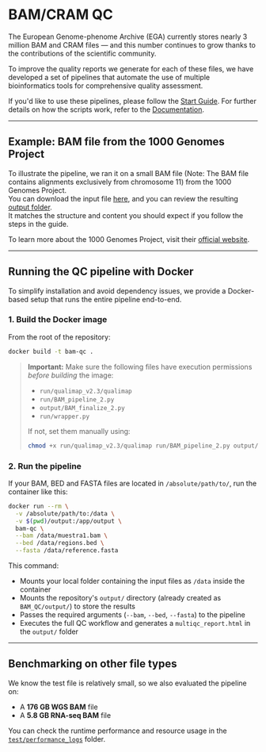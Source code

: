 # BAM/CRAM QC

The European Genome-phenome Archive (EGA) currently stores nearly 3 million BAM and CRAM files — and this number continues to grow thanks to the contributions of the scientific community. 

To improve the quality reports we generate for each of these files, we have developed a set of pipelines that automate the use of multiple bioinformatics tools for comprehensive quality assessment.

If you'd like to use these pipelines, please follow the [Start Guide](https://github.com/EGA-archive/BAM_QC/blob/main/docs/Start_Guide.md). For further details on how the scripts work, refer to the [Documentation](https://github.com/EGA-archive/BAM_QC/blob/main/docs/documentation.md).

---

## Example: BAM file from the 1000 Genomes Project

To illustrate the pipeline, we ran it on a small BAM file (Note: The BAM file contains alignments exclusively from chromosome 11) from the 1000 Genomes Project.  
You can download the input file [here](https://ftp.1000genomes.ebi.ac.uk/vol1/ftp/phase3/data/HG00096/alignment/HG00096.chrom11.ILLUMINA.bwa.GBR.low_coverage.20120522.bam), and you can review the resulting [output folder](test/output).  
It matches the structure and content you should expect if you follow the steps in the guide.

To learn more about the 1000 Genomes Project, visit their [official website](https://www.internationalgenome.org/).

---

## Running the QC pipeline with Docker

To simplify installation and avoid dependency issues, we provide a Docker-based setup that runs the entire pipeline end-to-end.

### 1. Build the Docker image

From the root of the repository:

```bash
docker build -t bam-qc .
```

> **Important:** Make sure the following files have execution permissions *before building* the image:
>
> - `run/qualimap_v2.3/qualimap`
> - `run/BAM_pipeline_2.py`
> - `output/BAM_finalize_2.py`
> - `run/wrapper.py`
>
> If not, set them manually using:
>
> ```bash
> chmod +x run/qualimap_v2.3/qualimap run/BAM_pipeline_2.py output/BAM_finalize_2.py run/wrapper.py
> ```
### 2. Run the pipeline

If your BAM, BED and FASTA files are located in `/absolute/path/to/`, run the container like this:

```bash
docker run --rm \
  -v /absolute/path/to:/data \
  -v $(pwd)/output:/app/output \
  bam-qc \
  --bam /data/muestra1.bam \
  --bed /data/regions.bed \
  --fasta /data/reference.fasta
```

This command:

- Mounts your local folder containing the input files as `/data` inside the container
- Mounts the repository's `output/` directory (already created as `BAM_QC/output/`) to store the results
- Passes the required arguments (`--bam`, `--bed`, `--fasta`) to the pipeline
- Executes the full QC workflow and generates a `multiqc_report.html` in the `output/` folder

---

## Benchmarking on other file types

We know the test file is relatively small, so we also evaluated the pipeline on:

- A **176 GB WGS BAM** file
- A **5.8 GB RNA-seq BAM** file

You can check the runtime performance and resource usage in the [`test/performance_logs`](test/performance_logs) folder.








